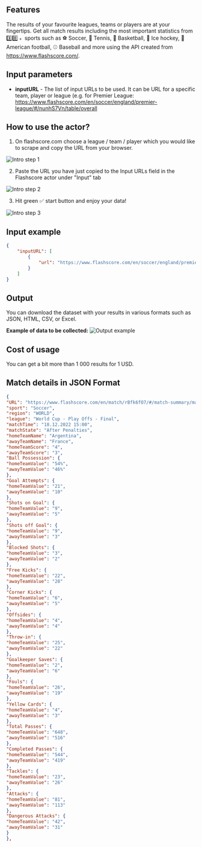 ## Features
The results of your favourite leagues, teams or players are at your fingertips. Get all match results including the most important statistics from 3️⃣0️⃣﹢ sports such as ⚽️ Soccer, 🎾 Tennis, 🏀 Basketball, 🏒 Ice hockey, 🏈 American football, ⚾️ Baseball and more using the API created from https://www.flashscore.com/. 

## Input parameters
- **inputURL** - The list of input URLs to be used. It can be URL for a specific team, player or league (e.g. for Premier League: https://www.flashscore.com/en/soccer/england/premier-league/#/nunhS7Vn/table/overall 

## How to use the actor?
1. On flashscore.com choose a league / team / player which you would like to scrape and copy the URL from your browser.

![](/assets/images/intro_step1.png "Intro step 1")

2. Paste the URL you have just copied to the Input URLs field in the Flashscore actor under "Input" tab  

![](/assets/images/intro_step2.png "Intro step 2")

3. Hit green ✅ start button and enjoy your data!

![](/assets/images/intro_step3.png "Intro step 3")


## Input example
```json
{
    "inputURL": [
        {
            "url": "https://www.flashscore.com/en/soccer/england/premier-league/#/nunhS7Vn/table/overall"
        }
    ]
}
```

## Output
You can download the dataset with your results in various formats such as JSON, HTML, CSV, or Excel.

**Example of data to be collected:**
![](/assets/images/output_example.png "Output example")

## Cost of usage
You can get a bit more than 1 000 results for 1 USD.

## Match details in JSON Format

```json
{
"URL": "https://www.flashscore.com/en/match/rBfk6fO7/#/match-summary/match-summary",
"sport": "Soccer",
"region": "WORLD",
"league": "World Cup - Play Offs - Final",
"matchTime": "18.12.2022 15:00",
"matchState": "After Penalties",
"homeTeamName": "Argentina",
"awayTeamName": "France",
"homeTeamScore": "4",
"awayTeamScore": "3",
"Ball Possession": {
"homeTeamValue": "54%",
"awayTeamValue": "46%"
},
"Goal Attempts": {
"homeTeamValue": "21",
"awayTeamValue": "10"
},
"Shots on Goal": {
"homeTeamValue": "9",
"awayTeamValue": "5"
},
"Shots off Goal": {
"homeTeamValue": "9",
"awayTeamValue": "3"
},
"Blocked Shots": {
"homeTeamValue": "3",
"awayTeamValue": "2"
},
"Free Kicks": {
"homeTeamValue": "22",
"awayTeamValue": "28"
},
"Corner Kicks": {
"homeTeamValue": "6",
"awayTeamValue": "5"
},
"Offsides": {
"homeTeamValue": "4",
"awayTeamValue": "4"
},
"Throw-in": {
"homeTeamValue": "25",
"awayTeamValue": "22"
},
"Goalkeeper Saves": {
"homeTeamValue": "2",
"awayTeamValue": "6"
},
"Fouls": {
"homeTeamValue": "26",
"awayTeamValue": "19"
},
"Yellow Cards": {
"homeTeamValue": "4",
"awayTeamValue": "3"
},
"Total Passes": {
"homeTeamValue": "648",
"awayTeamValue": "516"
},
"Completed Passes": {
"homeTeamValue": "544",
"awayTeamValue": "419"
},
"Tackles": {
"homeTeamValue": "23",
"awayTeamValue": "26"
},
"Attacks": {
"homeTeamValue": "81",
"awayTeamValue": "113"
},
"Dangerous Attacks": {
"homeTeamValue": "42",
"awayTeamValue": "31"
}
},

```